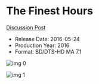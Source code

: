 # The Finest Hours

[Discussion Post](https://www.avsforum.com/threads/bass-eq-for-filtered-movies.2995212/post-57694770)

* Release Date: 2016-05-24
* Production Year: 2016
* Format: BD/DTS-HD MA 7.1

![img 0](https://i.imgur.com/3JG3q0i.jpg)

![img 1](https://i.imgur.com/Z6hMq8B.jpg)

